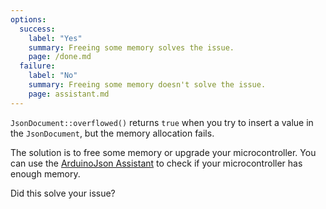 ```yaml
---
options:
  success:
    label: "Yes"
    summary: Freeing some memory solves the issue.
    page: /done.md
  failure:
    label: "No"
    summary: Freeing some memory doesn't solve the issue.
    page: assistant.md
---
```


`JsonDocument::overflowed()` returns `true` when you try to insert a value in the `JsonDocument`, but the memory allocation fails.

The solution is to free some memory or upgrade your microcontroller.
You can use the [ArduinoJson Assistant](/v7/assistant/) to check if your microcontroller has enough memory.

Did this solve your issue?
